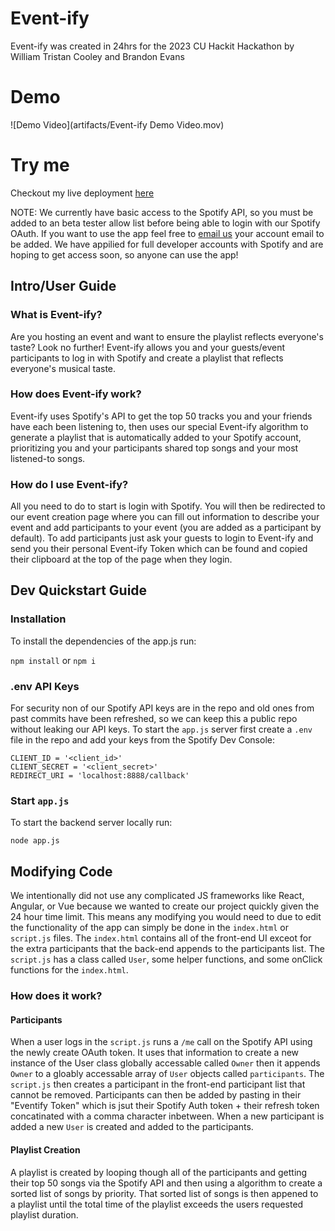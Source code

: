# Event-ify

Event-ify was created in 24hrs for the 2023 CU Hackit Hackathon by William Tristan Cooley and Brandon Evans

# Demo
![Demo Video](artifacts/Event-ify Demo Video.mov)

# Try me

Checkout my live deployment [here](https://event-ify.onrender.com/)

NOTE: We currently have basic access to the Spotify API, so you must be added to an beta tester allow list before being able to login with our Spotify OAuth. If you want to use the app feel free to [email us](mailto:williamtcooley@gmail.com) your account email to be added. We have appilied for full developer accounts with Spotify and are hoping to get access soon, so anyone can use the app!

## Intro/User Guide

### What is Event-ify?

Are you hosting an event and want to ensure the playlist reflects everyone's taste? Look no further! Event-ify allows you and your guests/event participants to log in with Spotify and create a playlist that reflects everyone's musical taste.

### How does Event-ify work?

Event-ify uses Spotify's API to get the top 50 tracks you and your friends have each been listening to, then uses our special Event-ify algorithm to generate a playlist that is automatically added to your Spotify account, prioritizing you and your participants shared top songs and your most listened-to songs.

### How do I use Event-ify?

All you need to do to start is login with Spotify. You will then be redirected to our event creation page where you can fill out information to describe your event and add participants to your event (you are added as a participant by default). To add participants just ask your guests to login to Event-ify and send you their personal Event-ify Token which can be found and copied their clipboard at the top of the page when they login.

## Dev Quickstart Guide

### Installation

To install the dependencies of the app.js run:

`npm install` or `npm i`

### .env API Keys

For security non of our Spotify API keys are in the repo and old ones from past commits have been refreshed, so we can keep this a public repo without leaking our API keys. To start the `app.js` server first create a `.env` file in the repo and add your keys from the Spotify Dev Console:

```
CLIENT_ID = '<client_id>'
CLIENT_SECRET = '<client_secret>'
REDIRECT_URI = 'localhost:8888/callback'
```

### Start `app.js`

To start the backend server locally run:

`node app.js`

## Modifying Code

We intentionally did not use any complicated JS frameworks like React, Angular, or Vue because we wanted to create our project quickly given the 24 hour time limit. This means any modifying you would need to due to edit the functionality of the app can simply be done in the `index.html` or `script.js` files. The `index.html` contains all of the front-end UI exceot for the extra participants that the back-end appends to the participants list. The `script.js` has a class called `User`, some helper functions, and some onClick functions for the `index.html`.

### How does it work?

#### Participants

When a user logs in the `script.js` runs a `/me` call on the Spotify API using the newly create OAuth token. It uses that information to create a new instance of the User class globally accessable called `Owner` then it appends `Owner` to a gloably accessable array of `User` objects called `participants`. The `script.js` then creates a participant in the front-end participant list that cannot be removed. Participants can then be added by pasting in their "Eventify Token" which is jsut their Spotify Auth token + their refresh token concatinated with a comma character inbetween. When a new participant is added a new `User` is created and added to the participants.

#### Playlist Creation

A playlist is created by looping though all of the participants and getting their top 50 songs via the Spotify API and then using a algorithm to create a sorted list of songs by priority. That sorted list of songs is then appened to a playlist until the total time of the playlist exceeds the users requested playlist duration.
